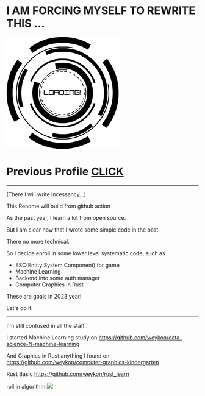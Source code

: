 # I AM FORCING MYSELF TO REWRITE THIS ...

![](./updatess.gif)

# Previous Profile [CLICK](./README-2022.md)

--- 

(There I will write incessancy...)


This Readme will build from github action

As the past year, I learn a lot from open source.

But I am clear now that I wrote some simple code in the past.

There no more technical.

So I decide enroll in some lower level systematic code, such as
- ESC(Entity System Component) for game
- Machine Learning
- Backend into some auth manager
- Computer Graphics In Rust

These are goals in 2023 year!

Let's do it.

---

I'm still confused in all the staff.

I started Machine Learning study on https://github.com/weykon/data-science-N-machine-learning  

And Graphics in Rust anything I found on https://github.com/weykon/computer-graphics-kindergarten  
 
Rust Basic https://github.com/weykon/rust_learn

roll in algorithm <img width="250px" src="https://leetcard.jacoblin.cool/weykon?theme=nord&font=PT%20Mono&ext=activity&site=cn&animation=true" />
